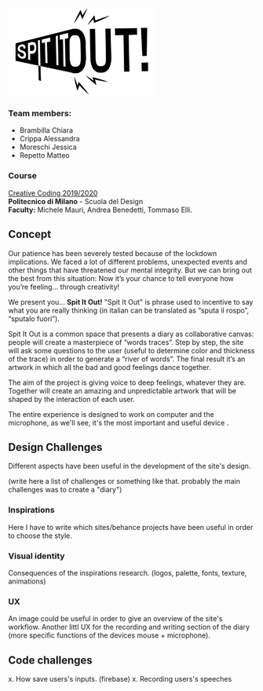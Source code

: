 <img src="assets/logo/Logo_ext2.png" width="300" />

### Team members:

-  Brambilla Chiara
-  Crippa Alessandra
-  Moreschi Jessica
-  Repetto Matteo

### Course
[Creative Coding 2019/2020](https://drawwithcode.github.io/2020/)<br>
**Politecnico di Milano** - Scuola del Design<br>
**Faculty:** Michele Mauri, Andrea Benedetti, Tommaso Elli.


## Concept

Our patience has been severely tested because of the lockdown implications. We faced a lot
of different problems, unexpected events and other things that have threatened our mental
integrity. But we can bring out the best from this situation: Now it’s your chance to tell
everyone how you’re feeling… through creativity!

We present you... **Spit It Out!**
"Spit It Out" is phrase used to incentive to say what you are really thinking (in italian
can be translated as “sputa il rospo”, “sputalo fuori”).

Spit It Out is a common space that presents a diary as collaborative canvas: people will create 
a masterpiece of “words traces”. Step by step, the site will ask some questions to the user (useful 
to determine color and thickness of the trace) in order to generate a “river of words”. The final 
result it’s an artwork in which all the bad and good feelings dance together.

The aim of the project is giving voice to deep feelings, whatever they are. Together will
create an amazing and unpredictable artwork that will be shaped by the interaction of each
user.

The entire experience is designed to work on computer and the microphone, as we'll see, it's
the most important and useful device .


## Design Challenges

Different aspects have been useful in the development of the site's design.

(write here a list of challenges or something like that. probably the main challenges was to create a "diary")

### Inspirations

Here I have to write which sites/behance projects have been useful in order to choose the style.

### Visual identity

Consequences of the inspirations research. (logos, palette, fonts, texture, animations)

### UX

An image could be useful in order to give an overview of the site's workflow.
Another littl UX for the recording and writing section of the diary (more specific functions
of the devices mouse + microphone).


## Code challenges

x. How save users's inputs. (firebase)
x. Recording users's speeches
